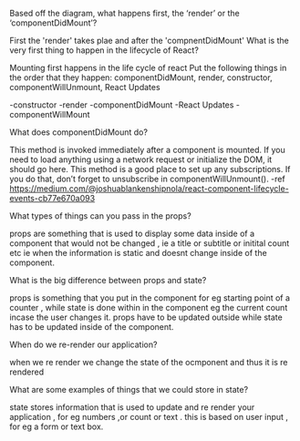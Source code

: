 Based off the diagram, what happens first, the ‘render’ or the ‘componentDidMount’?

First the 'render' takes plae and after the 'compnentDidMount'
What is the very first thing to happen in the lifecycle of React?

Mounting first happens in the life cycle of react
Put the following things in the order that they happen: componentDidMount, render, constructor, componentWillUnmount, React Updates

-constructor
-render
-componentDidMount
-React Updates
-componentWillMount


What does componentDidMount do?

This method is invoked immediately after a component is mounted. If you need to load anything using a network request or initialize the DOM, it should go here. This method is a good place to set up any subscriptions. If you do that, don’t forget to unsubscribe in componentWillUnmount().
-ref https://medium.com/@joshuablankenshipnola/react-component-lifecycle-events-cb77e670a093


What types of things can you pass in the props?

props are something that is used to display some data inside of a component that would not be changed , ie a title or subtitle or initital count etc ie when the information is static and doesnt change inside of the component.


What is the big difference between props and state?

props is something that you put in the component for eg starting point of a counter , while state is done within in the component eg the current count incase the user changes it. props have to be updated outside while state has to be updated inside of the component.


When do we re-render our application?

when we re render we change the state of the ocmponent and thus it is re rendered 


What are some examples of things that we could store in state?

state stores information that is used to update and re render your application , for eg numbers ,or count or text . this is based on user input , for eg a form or text box.